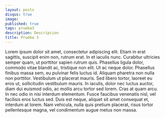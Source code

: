 ```yaml
---
layout: posts
disqus: true
image:
published: true
tags: prueba3
description: Descripcion
title: Prueba 3
---
```


Lorem ipsum dolor sit amet, consectetur adipiscing elit. Etiam in erat
sagittis, suscipit enim non, rutrum erat. In et iaculis nunc. Curabitur
ultricies semper quam, ut porttitor sapien rutrum quis. Phasellus ligula
dolor, commodo vitae blandit ac, tristique non elit. Ut ac neque dolor.
Phasellus finibus massa sem, eu pulvinar felis luctus id. Aliquam pharetra
non nulla non porttitor. Vestibulum ut placerat mauris. Sed libero tortor,
laoreet eu eros ut, sollicitudin vestibulum mauris. In iaculis, dolor nec
luctus auctor, diam dui euismod odio, ac mollis arcu tortor sed lorem.
Cras at quam arcu. In nec odio in nisi interdum elementum. Fusce faucibus
venenatis nisl, vel facilisis eros luctus sed. Duis est neque, aliquet sit
amet consequat et, interdum at lorem. Nam vehicula, nulla quis pretium
placerat, risus tortor pellentesque magna, vel condimentum augue metus non
massa.
